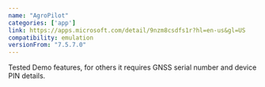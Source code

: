 ```yaml
---
name: "AgroPilot"
categories: ['app']
link: https://apps.microsoft.com/detail/9nzm8csdfs1r?hl=en-us&gl=US
compatibility: emulation
versionFrom: "7.5.7.0"
---
```


Tested Demo features, for others it requires GNSS serial number and device PIN details.